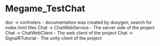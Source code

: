 # Megame_TestChat

doc -> controlers - documentation was created by doxygen, search for index.html files 
Chat -> ChatWebService - The server side of the project
Chat -> ChatWebClient - The web client of the project
Chat -> SignalRTutorial - The unity client of the project
